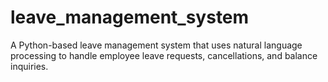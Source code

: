 # leave_management_system
A Python-based leave management system that uses natural language processing to handle employee leave requests, cancellations, and balance inquiries.
